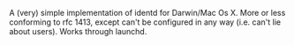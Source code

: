 A (very) simple implementation of identd for Darwin/Mac Os X. More or less conforming to rfc 1413, except can't be configured in any way (i.e. can't lie about users). Works through launchd.
